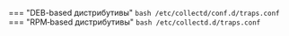 === "DEB-based дистрибутивы"
    ```bash
    /etc/collectd/conf.d/traps.conf
    ```
=== "RPM‑based дистрибутивы"
    ```bash
    /etc/collectd.d/traps.conf
    ```